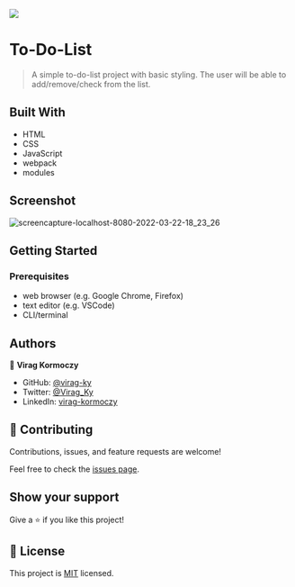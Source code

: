 ![](https://img.shields.io/badge/Microverse-blueviolet)

# To-Do-List

> A simple to-do-list project with basic styling. The user will be able to add/remove/check from the list.


## Built With

- HTML
- CSS
- JavaScript
- webpack
- modules

## Screenshot

![screencapture-localhost-8080-2022-03-22-18_23_26](https://user-images.githubusercontent.com/79658534/159528013-135ccf90-8b89-4550-8479-32f1e3949a39.png)



## Getting Started


### Prerequisites
- web browser (e.g. Google Chrome, Firefox)
- text editor (e.g. VSCode)
- CLI/terminal



## Authors

👤 **Virag Kormoczy**

- GitHub: [@virag-ky](https://github.com/virag-ky)
- Twitter: [@Virag_Ky](https://twitter.com/Virag_Ky)
- LinkedIn: [virag-kormoczy](https://linkedin.com/in/virag-kormoczy)


## 🤝 Contributing

Contributions, issues, and feature requests are welcome!

Feel free to check the [issues page](../../issues/).

## Show your support

Give a ⭐️ if you like this project!


## 📝 License

This project is [MIT](./MIT.md) licensed.
